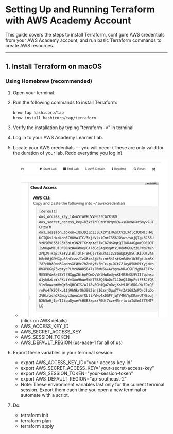 # Setting Up and Running Terraform with AWS Academy Account

This guide covers the steps to install Terraform, configure AWS credentials from your AWS Academy account, and run basic Terraform commands to create AWS resources.

---

## 1. Install Terraform on macOS

### Using Homebrew (recommended)

1. Open your terminal.
2. Run the following commands to install Terraform:

   ```bash
   brew tap hashicorp/tap
   brew install hashicorp/tap/terraform
   ```

3. Verify the installation by typing "terraform -v" in terminal

4. Log in to your AWS Academy Learner Lab.
5. Locate your AWS credentials — you will need: (These are only valid for the duration of your lab. Redo everytime you log in)
   - ![alt text](image.png)
     (click on AWS details)
   - AWS_ACCESS_KEY_ID
   - AWS_SECRET_ACCESS_KEY
   - AWS_SESSION_TOKEN
   - AWS_DEFAULT_REGION (us-ease-1 for all of us)
6. Export these variables in your terminal session:

   - export AWS_ACCESS_KEY_ID="your-access-key-id"
   - export AWS_SECRET_ACCESS_KEY="your-secret-access-key"
   - export AWS_SESSION_TOKEN="your-session-token"
   - export AWS_DEFAULT_REGION="ap-southeast-2"
   - Note: These environment variables last only for the current terminal session. Export them each time you open a new terminal or automate with a script.

7. Do:
   - terraform init
   - terraform plan
   - terraform apply
